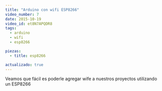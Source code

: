 ```yaml
---
title: "Arduino con wifi ESP8266"
video_number: 7
date: 2015-10-19
video_id: et8N7APQDR8
tags:
  - arduino
  - wifi
  - esp8266

piezas:
  - title: esp8266

actualizado: true
---
```


Veamos que fácil es poderle agregar wife a nuestros proyectos utilizando un ESP8266
